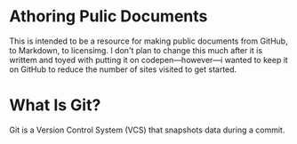 # Athoring Pulic Documents

This is intended to be a resource for making public documents from GitHub, to Markdown, to licensimg. I don't plan to change this much after it is writtem and toyed with putting it on codepen—however—i wanted to keep it on GitHub to reduce the number of sites visited to get started.

# What Is Git?

Git is a Version Control System (VCS) that snapshots data during a commit.
